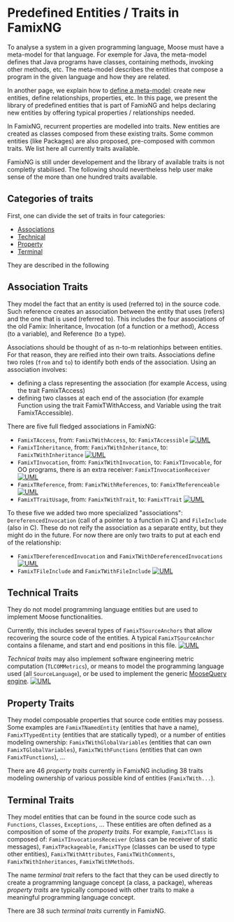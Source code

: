 # Predefined Entities / Traits in FamixNG <!-- omit in toc -->

To analyse a system in a given programming language, Moose must have a meta-model for that language.
For exemple for Java, the meta-model defines that Java programs have classes, containing methods, invoking other methods, etc.
The meta-model describes the entities that compose a program in the given language and how they are related.

In another page, we explain how to [define a meta-model](CreateNewMetamodel.md): create new entities, define relationships, properties, etc.
In this page, we present the library of predefined entities that is part of FamixNG and helps declaring new entities by offering typical properties / relationships needed.

In FamixNG, recurrent properties are modelled into traits.
New entities are created as classes composed from these existing traits.
Some common entities (like Packages) are also proposed, pre-composed with common traits.
We list here all currently traits available.

FamixNG is still under developement and the library of available traits is not completly stabilised.
The following should nevertheless help user make sense of the more than one hundred traits available.

## Categories of traits

First, one can divide the set of traits in four categories:
- [Associations](#association-traits)
- [Technical](#technical-traits)
- [Property](#property-traits)
- [Terminal](#terminal-traits)

They are described in the following

## Association Traits

They model the fact that an entity is used (referred to) in the source code.
Such reference creates an association between the entity that uses (refers) and the one that is used (referred to).
This includes the four associations of the old Famix: Inheritance, Invocation (of a function or a method), Access (to a variable), and Reference (to a type).

Associations should be thought of as n-to-m relationhips between entities.
For that reason, they are reified into their own traits.
Associations define two roles (`from` and `to`) to identify both ends of the association.
Using an association involves:
- defining a class representing the association (for example Access, using the trait FamixTAccess)
- defining two classes at each end of the association (for example Function using the trait FamixTWithAccess, and Variable using the trait FamixTAccessible).

There are five full fledged associations in FamixNG:
- `FamixTAccess`, from: `FamixTWithAccess`, to: `FamixTAccessible`
  [![UML](https://img.shields.io/badge/external-UML-green)](Diagrams/access.png)
- `FamixTInheritance`, from: `FamixTWithInheritance`, to: `FamixTWithInheritance`
  [![UML](https://img.shields.io/badge/external-UML-green)](Diagrams/inheritance.png)
- `FamixTInvocation`, from: `FamixTWithInvocation`, to: `FamixTInvocable`, for OO programs, there is an extra receiver: `FamixTInvocationReceiver`
  [![UML](https://img.shields.io/badge/external-UML-green)](Diagrams/invocation.png)
- `FamixTReference`, from: `FamixTWithReferences`, to: `FamixTReferenceable`
  [![UML](https://img.shields.io/badge/external-UML-green)](Diagrams/reference.png)
- `FamixTTraitUsage`, from: `FamixTWithTrait`, to: `FamixTTrait`
  [![UML](https://img.shields.io/badge/external-UML-green)](Diagrams/usetrait.png)

To these five we added two more specialized "associations":
`DereferencedInvocation` (call of a pointer to a function in C) and `FileInclude` (also in C).
These do not reify the association as a separate entity, but they might do in the future.
For now there are only two traits to put at each end of the relationship:
- `FamixTDereferencedInvocation` and `FamixTWithDereferencedInvocations`
  [![UML](https://img.shields.io/badge/external-UML-green)](Diagrams/derefInvok.png)
- `FamixTFileInclude` and `FamixTWithFileInclude`
  [![UML](https://img.shields.io/badge/external-UML-green)](Diagrams/fileInclude.png)


## Technical Traits

They do not model programming language entities but are used to implement Moose functionalities.

Currently, this includes several types of `FamixTSourceAnchors` that allow recovering the source code of the entities.
A typical `FamixTSourceAnchor` contains a filename, and start and end positions in this file.
[![UML](https://img.shields.io/badge/external-UML-green)](Diagrams/anchor.png)

*Technical traits* may also implement software engineering metric computation (`TLCOMMetrics`), or means to model the programming language used (all `SourceLanguage`), or be  used to implement the generic [MooseQuery engine](https://moosequery.ferlicot.fr/).
[![UML](https://img.shields.io/badge/external-UML-green)](Diagrams/technic.png)

## Property Traits

They model composable properties that source code entities may possess.
Some examples are `FamixTNamedEntity` (entities that have a name), `FamixTTypedEntity` (entities that are statically typed), or a number of entities modeling ownership: `FamixTWithGlobalVariables` (entities that can own `FamixTGlobalVariables`), `FamixTWithFunctions` (entities that can own `FamixTFunctions`), ... 

There are 46 *property traits* currently in FamixNG including 38 traits modeling ownership of various possible kind of entities (`FamixTWith...`).

## Terminal Traits

 They model entities that can be found in the source code such as `Functions`, `Classes`, `Exceptions`, ...
These entities are often defined as a composition of some of the *property traits*.
For example, `FamixTClass` is composed of: `FamixTInvocationsReceiver` (class can be receiver of static messages), `FamixTPackageable`, `FamixTType` (classes can be used to type other entities), `FamixTWithAttributes`, `FamixTWithComments`, `FamixTWithInheritances`, `FamixTWithMethods`.

The name *terminal trait* refers to the fact that they can be used directly to create a programming language concept (a class, a package), whereas *property traits* are typically composed with other traits to make a meaningful programming language concept.

There are 38 such *terminal traits* currently in FamixNG.
